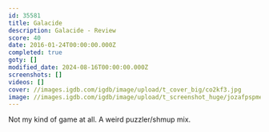 ```yaml
---
id: 35581
title: Galacide
description: Galacide - Review
score: 40
date: 2016-01-24T00:00:00.000Z
completed: true
goty: []
modified_date: 2024-08-16T00:00:00.000Z
screenshots: []
videos: []
cover: //images.igdb.com/igdb/image/upload/t_cover_big/co2kf3.jpg
image: //images.igdb.com/igdb/image/upload/t_screenshot_huge/jozafpspmeuufovby34z.jpg
---
```

Not my kind of game at all. A weird puzzler/shmup mix.